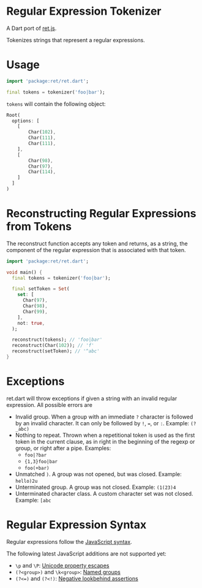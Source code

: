 
# Regular Expression Tokenizer

A Dart port of [ret.js](https://github.com/fent/ret.js).

Tokenizes strings that represent a regular expressions.

# Usage

```dart
import 'package:ret/ret.dart';

final tokens = tokenizer('foo|bar');
```

`tokens` will contain the following object:

```dart
Root(
  options: [
    [
        Char(102),
        Char(111),
        Char(111),
    ],
    [
        Char(98),
        Char(97),
        Char(114),
    ]
  ]
)
```

# Reconstructing Regular Expressions from Tokens

The reconstruct function accepts any token and returns, as a string, the component of the regular expression that is associated with that token.

```dart
import 'package:ret/ret.dart';

void main() {
  final tokens = tokenizer('foo|bar');

  final setToken = Set(
    set: [
      Char(97),
      Char(98),
      Char(99),
    ],
    not: true,
  );

  reconstruct(tokens); // 'foo|bar'
  reconstruct(Char(102)); // 'f'
  reconstruct(setToken); // '^abc'
}
```

# Exceptions

ret.dart will throw exceptions if given a string with an invalid regular expression. All possible errors are

* Invalid group. When a group with an immediate `?` character is followed by an invalid character. It can only be followed by `!`, `=`, or `:`. Example: `(?_abc)`
* Nothing to repeat. Thrown when a repetitional token is used as the first token in the current clause, as in right in the beginning of the regexp or group, or right after a pipe. Examples: 
  - `foo|?bar`
  - `{1,3}foo|bar`
  - `foo(+bar)`
* Unmatched `)`. A group was not opened, but was closed. Example: `hello)2u`
* Unterminated group. A group was not closed. Example: `(1(23)4`
* Unterminated character class. A custom character set was not closed. Example: `[abc`

# Regular Expression Syntax

Regular expressions follow the [JavaScript syntax](https://developer.mozilla.org/en-US/docs/Web/JavaScript/Reference/Global_Objects/RegExp).

The following latest JavaScript additions are not supported yet:
* `\p` and `\P`: [Unicode property escapes](https://github.com/tc39/proposal-regexp-unicode-property-escapes)
* `(?<group>)` and `\k<group>`: [Named groups](https://github.com/tc39/proposal-regexp-named-groups)
* `(?<=)` and `(?<!)`: [Negative lookbehind assertions](https://github.com/tc39/proposal-regexp-lookbehind)